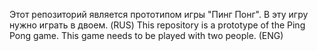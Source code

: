 Этот репозиторий является прототипом игры "Пинг Понг". В эту игру нужно играть в двоем. (RUS)
This repository is a prototype of the Ping Pong game. This game needs to be played with two people. (ENG)
